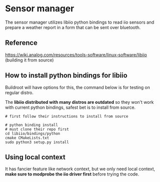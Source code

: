 # Sensor manager

The sensor manager utilizes libiio python bindings to read iio sensors and prepare a weather report in a form that can be sent over bluetooth.

## Reference

https://wiki.analog.com/resources/tools-software/linux-software/libiio (building it from source)

## How to install python bindings for libiio

Buildroot will have options for this, the command below is for testing on regular distro.

The **libiio distributed with many distros are outdated** so they won't work with current python bindings, safest bet is to install from source.

```shell
# first follow their instructions to install from source

# python binding install
# must clone their repo first
cd libiio/bindings/python
cmake CMakeLists.txt
sudo python3 setup.py install
```

## Using local context

It has fancier feature like network context, but we only need local context, **make sure to modprobe the iio driver first** before trying the code.